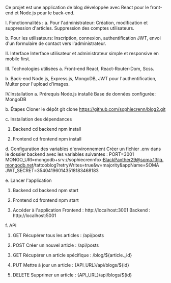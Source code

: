 Ce projet est une application de blog développée avec React pour le front-end et Node.js pour le back-end.

I. Fonctionnalités :
a. Pour l'administrateur:
Création, modification et suppression d'articles.
Suppression des comptes utilisateurs.

b. Pour les utilisateurs:
Inscription, connexion, authentification JWT, envoi d'un formulaire de contact vers l'administrateur.

II. Interface
Interface utilisateur et administrateur simple et responsive en mobile first.

III. Technologies utilisées
a. Front-end
React, React-Router-Dom, Scss.

b. Back-end
Node.js, Express.js, MongoDB, JWT pour l'authentification, Multer pour l'upload d'images.

IV.Installation
a. Prérequis
Node.js installé
Base de données configurée: MongoDB

b. Étapes
Cloner le dépôt
git clone https://github.com/sophiecrenn/blog2.git

c. Installation des dépendances
1. Backend
cd backend
npm install

2. Frontend
cd frontend
npm install

d. Configuration des variables d'environnement
Créer un fichier .env dans le dossier backend avec les variables suivantes :
PORT=3001
MONGO_URI=mongodb+srv://sophiecrennfox:BlackPanther29@soma.13jlq.mongodb.net/tattooblog?retryWrites=true&w=majority&appName=SOMA
JWT_SECRET=354041960143518183468183

e. Lancer l'application
1. Backend
cd backend
npm start

2. Frontend
cd frontend
npm start

3. Accéder à l'application
Frontend : http://localhost:3001
Backend : http://localhost:5001

f. API
1. GET
Récupérer tous les articles : /api/posts

2. POST
Créer un nouvel article : /api/posts

3. GET
Récupérer un article spécifique : /blog/${article._id}

4. PUT
Mettre à jour un article : {API_URL}/api/blogs/${id}

5. DELETE
Supprimer un article : {API_URL}/api/blogs/${id}

